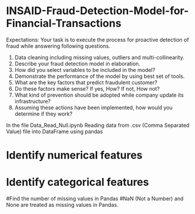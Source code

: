 # INSAID-Fraud-Detection-Model-for-Financial-Transactions


Expectations: Your task is to execute the process for proactive detection of fraud while answering following questions.

1. Data cleaning including missing values, outliers and multi-collinearity.
2. Describe your fraud detection model in elaboration.
3. How did you select variables to be included in the model?
4. Demonstrate the performance of the model by using best set of tools.
5. What are the key factors that predict fraudulent customer?
6. Do these factors make sense? If yes, How? If not, How not?
7. What kind of prevention should be adopted while company update its infrastructure?
8. Assuming these actions have been implemented, how would you determine if they work?


In the file Data_Read_Null.ipynb
Reading data from .csv (Comma Separated Value) file into DataFrame using pandas 
# Identify numerical features
# Identify categorical features
#Find the number of missing values in Pandas
#NaN (Not a Number) and None are treated as missing values in Pandas.
